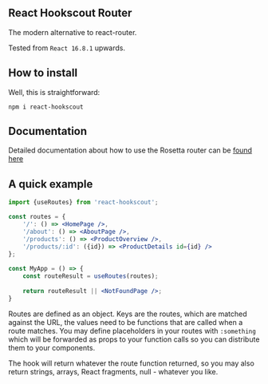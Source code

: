 ## React Hookscout Router

The modern alternative to react-router.

Tested from `React 16.8.1` upwards.

## How to install
Well, this is straightforward:

    npm i react-hookscout

## Documentation
Detailed documentation about how to use the Rosetta router can be [found here](https://github.com/pkoska/react-hookscout/blob/master/src-docs/pages/en/README.md)

## A quick example
```jsx harmony
import {useRoutes} from 'react-hookscout';

const routes = {
    '/': () => <HomePage />,
    '/about': () => <AboutPage />,
    '/products': () => <ProductOverview />,
    '/products/:id': ({id}) => <ProductDetails id={id} />
};
	
const MyApp = () => {
    const routeResult = useRoutes(routes);
    
    return routeResult || <NotFoundPage />;
}
```
Routes are defined as an object. Keys are the routes, which are matched
against the URL, the values need to be functions that are called when a route
matches. You may define placeholders in your routes with `:something` which
will be forwarded as props to your function calls so you can distribute them
to your components.

The hook will return whatever the route function returned, so you may also return
strings, arrays, React fragments, null - whatever you like.
